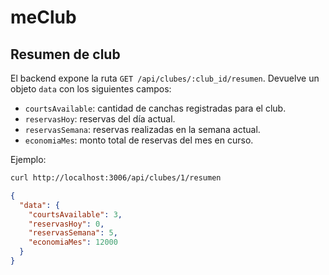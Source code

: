 # meClub

## Resumen de club

El backend expone la ruta `GET /api/clubes/:club_id/resumen`.
Devuelve un objeto `data` con los siguientes campos:

- `courtsAvailable`: cantidad de canchas registradas para el club.
- `reservasHoy`: reservas del día actual.
- `reservasSemana`: reservas realizadas en la semana actual.
- `economiaMes`: monto total de reservas del mes en curso.

Ejemplo:

```bash
curl http://localhost:3006/api/clubes/1/resumen
```

```json
{
  "data": {
    "courtsAvailable": 3,
    "reservasHoy": 0,
    "reservasSemana": 5,
    "economiaMes": 12000
  }
}
```


